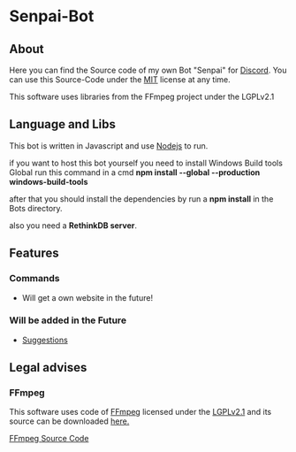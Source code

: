 # Senpai-Bot

## About
Here you can find the Source code of my own Bot "Senpai" for [Discord](https://discordapp.com/). You can use this Source-Code under the [MIT](https://en.wikipedia.org/wiki/MIT_License) license at any time.

This software uses libraries from the FFmpeg project under the LGPLv2.1

## Language and Libs

This bot is written in Javascript and use [Nodejs](https://nodejs.org/en/) to run.

if you want to host this bot yourself you need to install Windows Build tools Global run this command in a cmd **npm install --global --production windows-build-tools**

after that you should install the dependencies by run a **npm install** in the Bots directory.

also you need a **RethinkDB server**.


## Features

### Commands 

- Will get a own website in the future!


### Will be added in the Future

- [Suggestions](https://github.com/Dev-Yukine/Senpai-Bot-Discord/issues?utf8=%E2%9C%93&q=is%3Aopen%20Suggestion%3A%20)

## Legal advises

### FFmpeg

This software uses code of [FFmpeg](http://ffmpeg.org) licensed under the [LGPLv2.1](http://www.gnu.org/licenses/old-licenses/lgpl-2.1.html) and its source can be downloaded [here.](https://github.com/Dev-Yukine/Senpai-Bot-Discord/blob/master/ffmpeg.exe?raw=true)

[FFmpeg Source Code](https://github.com/FFmpeg/FFmpeg)
